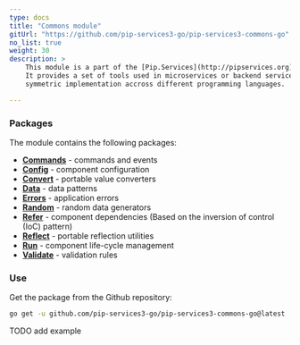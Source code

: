 ```yaml
---
type: docs
title: "Commons module"
gitUrl: "https://github.com/pip-services3-go/pip-services3-commons-go"
no_list: true
weight: 30
description: > 
    This module is a part of the [Pip.Services](http://pipservices.org) polyglot microservices toolkit.
    It provides a set of tools used in microservices or backend services. It is designed to facilitate
    symmetric implementation accross different programming languages.

---
```



### Packages

The module contains the following packages:

* [**Commands**](commands) - commands and events 
* [**Config**](config) - component configuration
* [**Convert**](convert) - portable value converters
* [**Data**](data) - data patterns
* [**Errors**](errors) - application errors
* [**Random**](random) - random data generators
* [**Refer**](refer) - component dependencies (Based on the inversion of control (IoC) pattern)
* [**Reflect**](reflect) - portable reflection utilities
* [**Run**](run) - component life-cycle management
* [**Validate**](validate) - validation rules



### Use

Get the package from the Github repository:
```bash
go get -u github.com/pip-services3-go/pip-services3-commons-go@latest
```

TODO add example